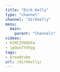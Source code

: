 ```yaml
---
title: "Dirk Kelly"
type: "channel"
channel: "dirkkelly"
menu:
  main:
    parent: "Channels"
videos:
- KlMlZTHShFw
- jpOun7YXFpg
tags:
- breadtube
url: /dirkkelly/
---
```

